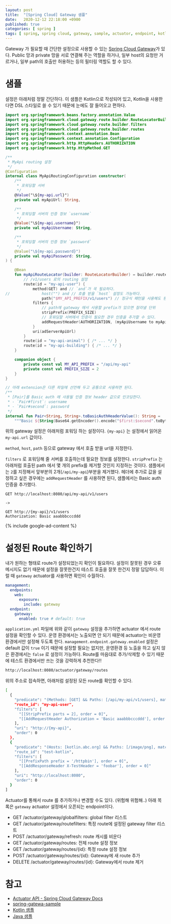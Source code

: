 ```yaml
---
layout: post
title:  "[Spring Cloud] Gateway 샘플"
date:   2020-12-12 22:18:00 +0900
published: true
categories: [ spring ]
tags: [ spring, spring cloud, gateway, sample, actuator, endpoint, kotlin ]
---
```


Gateway 가 필요할 때 간단한 설정으로 사용할 수 있는 [Spring Cloud Gateway]([https://spring.io/projects/spring-cloud-gateway](https://spring.io/projects/spring-cloud-gateway))가 있다. Public 망과 private 망을 서로 연결해 주는 역할을 하거나, 일부 host의 요청만 거르거나, 일부 path의 호출만 허용하는 등의 필터링 역할도 할 수 있다.


# 샘플

설정은 아래처럼 정말 간단하다. 이 샘플은 Kotlin으로 작성되어 있고, Kotlin을 사용한다면 DSL 스타일로 쓸 수 있기 때문에 눈에도 잘 들어오고 편하다.

```kotlin
import org.springframework.beans.factory.annotation.Value
import org.springframework.cloud.gateway.route.builder.RouteLocatorBuilder
import org.springframework.cloud.gateway.route.builder.filters
import org.springframework.cloud.gateway.route.builder.routes
import org.springframework.context.annotation.Bean
import org.springframework.context.annotation.Configuration
import org.springframework.http.HttpHeaders.AUTHORIZATION
import org.springframework.http.HttpMethod.GET

/**
 * MyApi routing 설정
 */
@Configuration
internal class MyApiRoutingConfiguration constructor(
    /**
     * 포워딩할 서버
     */
    @Value("\${my-api.url}")
    private val myApiUrl: String,

    /**
     * 포워딩할 서버의 인증 정보 `username`
     */
    @Value("\${my-api.username}")
    private val myApiUsername: String,

    /**
     * 포워딩할 서버의 인증 정보 `password`
     */
    @Value("\${my-api.password}")
    private val myApiPassword: String,
) {

    @Bean
    fun myApiRouteLocator(builder: RouteLocatorBuilder) = builder.routes {
        // /v1/users 로의 routing 설정
        route(id = "my-api-user") {
            method(GET) and // `and`가 꼭 필요하다.
//              host("") and // 호출 받을 `host` 설정도 가능하다.
                path("$MY_API_PREFIX/v1/users") // 정규식 패턴을 사용해도 된다.
            filters {
                // path에 gateway 에서 사용할 prefix가 있으면 잘라낼 단위
                stripPrefix(PREFIX_SIZE)
                // 포워딩할 서버에서 인증이 필요한 경우 인증을 추가할 수 있다.
                addRequestHeader(AUTHORIZATION, (myApiUsername to myApiPassword).toBasicAuthHeaderValue())
            }
            uri(adServerApiUrl)
        }
        route(id = "my-api-animal") { /* ... */ }
        route(id = "my-api-building") { /* ... */ }
    }

    companion object {
        private const val MY_API_PREFIX = "/api/my-api"
        private const val PREFIX_SIZE = 2
    }
}

// 아래 extension은 다른 파일에 선언해 두고 공통으로 사용하면 된다.
/**
 * [Pair]를 Basic auth 에 사용될 인증 정보 header 값으로 인코딩한다.
 * - `Pair#first`: username
 * - `Pair#second`: password
 */
internal fun Pair<String, String>.toBasicAuthHeaderValue(): String =
    """Basic ${String(Base64.getEncoder().encode("$first:$second".toByteArray(UTF_8)), UTF_8)}"""
```

위의 gateway 설정은 아래처럼 포워딩 하는 설정이다. `{my-api}` 는 설정에서 읽어온 `my-api.url` 값이다.

`method`, `host`, `path` 등으로 gateway 에서 호출 받을 url을 지정한다.

`filters` 로 포워딩해 줄 서버를 호출하는데 필요한 정보를 설정한다. `stripPrefix` 는 아래처럼 호출된 path 에서 몇 개의 prefix를 제거할 것인지 지정하는 것이다. 샘플에서는 `2`를 지정해서 앞부분의 2개(`/api/my-api`)부분을 제거했다. 헤더에 추가로 값을 설정하고 싶은 경우에는 `addRequestHeader` 를 사용하면 된다, 샘플에서는 Basic auth 인증을 추가했다.

```
GET http://localhost:8080/api/my-api/v1/users

->

GET http://{my-api}/v1/users
Authorization: Basic aaabbbcccddd
```

{% include google-ad-content %}


# 설정된 Route 확인하기

내가 원하는 형태로 route가 설정되었는지 확인이 필요하다. 설정이 잘못된 경우 오류 메시지도 없기 때문에 설정을 잘못한건지 테스트 호출을 잘못 한건지 정말 답답하다. 이럴 때 `gateway` actuator를 사용하면 확인이 수월하다.

```yaml
management:
  endpoints:
    web:
      exposure:
        include: gateway
  endpoint:
    gateway:
      enabled: true # default: true
```

`application.yml` 파일에 위와 같이 `gateway` 설정을 추가하면 actuator 에서 route 설정을 확인할 수 있다. 운영 환경에서는 노출되면 안 되기 때문에 actuator는 비운영 환경에서만 설정해 두도록 한다. `management.endpoint.gateway.enabled` 설정은 default 값이 `true` 이기 때문에 설정할 필요는 없지만, 운영환경 등 노출을 하고 싶지 않은 환경에서는 `false` 로 설정이 가능하다. Route를 마음대로 추가/삭제할 수 있기 때문에 테스트 환경에서만 쓰는 것을 강력하게 추천한다!!

```bash
http://localhost:8080/actuator/gateway/routes
```

위의 주소로 접속하면, 아래처럼 설정된 모든 route를 확인할 수 있다.

```bash
[
  {
    "predicate": "(Methods: [GET] && Paths: [/api/my-api/v1/users], match trailing slash: true)",
    "route_id": "my-api-user",
    "filters": [
      "[[StripPrefix parts = 2], order = 0]",
      "[[AddRequestHeader Authorization = 'Basic aaabbbcccddd'], order = 0]"
    ],
    "uri": "http://{my-api}",
    "order": 0
  },
  {
    "predicate": "(Hosts: [kotlin.abc.org] && Paths: [/image/png], match trailing slash: true)",
    "route_id": "test-kotlin",
    "filters": [
      "[[PrefixPath prefix = '/httpbin'], order = 0]",
      "[[AddResponseHeader X-TestHeader = 'foobar'], order = 0]"
    ],
    "uri": "http://localhost:8080",
    "order": 0
  }
]
```

Actuator를 통해서 route 를 추가하거나 변경할 수도 있다. (위험해 위험해..) 아래 목록은 `gateway` actuator 설정에서 오픈되는 endpoint이다.

- GET /actuator/gateway/globalfilters: global filter 리스트
- GET /actuator/gateway/routefilters: 특정 route에 설정된 gateway filter 리스트
- POST /actuator/gateway/refresh: route 캐시를 비운다
- GET /actuator/gateway/routes: 전체 route 설정 정보
- GET /actuator/gateway/routes/{id}: 특정 route 설정 정보
- POST /actuator/gateway/routes/{id}: Gateway에 새 route 추가
- DELETE /actuator/gateway/routes/{id}: Gateway에서 route 제거


# 참고

- [Actuator API - Spring Cloud Gateway Docs]([https://cloud.spring.io/spring-cloud-gateway/reference/html/#actuator-api](https://cloud.spring.io/spring-cloud-gateway/reference/html/#actuator-api))
- [spring-gatewa-sample]([https://github.com/spring-cloud/spring-cloud-gateway/tree/master/spring-cloud-gateway-sample](https://github.com/spring-cloud/spring-cloud-gateway/tree/master/spring-cloud-gateway-sample))
- [Kotlin 샘플]([https://github.com/spring-cloud/spring-cloud-gateway/blob/master/spring-cloud-gateway-sample/src/main/kotlin/org/springframework/cloud/gateway/sample/AdditionalRoutes.kt](https://github.com/spring-cloud/spring-cloud-gateway/blob/master/spring-cloud-gateway-sample/src/main/kotlin/org/springframework/cloud/gateway/sample/AdditionalRoutes.kt))
- [Java 샘플]([https://github.com/spring-cloud/spring-cloud-gateway/blob/master/spring-cloud-gateway-sample/src/main/java/org/springframework/cloud/gateway/sample/GatewaySampleApplication.java](https://github.com/spring-cloud/spring-cloud-gateway/blob/master/spring-cloud-gateway-sample/src/main/java/org/springframework/cloud/gateway/sample/GatewaySampleApplication.java))
